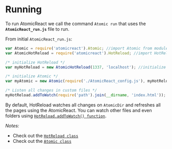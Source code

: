 # Running

To run AtomicReact we call the command `Atomic run` that uses the **`AtomicReact_run.js`** file to run.

From initial `AtomicReact_run.js`:
``` js
var Atomic = require('atomicreact').Atomic; //import Atomic from module
var AtomicHotReload = require('atomicreact').HotReload; //import HotReload from module

/* initialize HotReload */
var myHotReload = new AtomicHotReload(1337, 'localhost'); //initialize HotReload on localhost:1337

/* initialize Atomic */
var myAtomic = new Atomic(require('./AtomicReact_config.js'), myHotReload); //initialize Atomic using HotReload

/* Listen all changes in custom files */
myHotReload.addToWatch(require('path').join(__dirname, 'index.html'));
```

By default, HotReload watches all changes on `AtomicDir` and refreshes all the pages using the AtomicReact.
You can watch other files and even folders using [`HotReload.addToWatch() function`](HotReloadClass?id=watching-custom-files-and-dirs).

*Notes:*
  * Check out the [`HotReload class`](HotReloadClass)
  * Check out the [`Atomic class`](AtomicClass)
